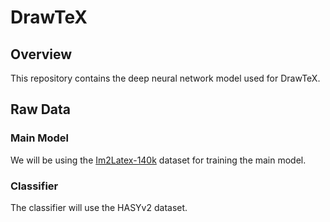# DrawTeX

## Overview
This repository contains the deep neural network model used for DrawTeX.

## Raw Data

### Main Model

We will be using the [Im2Latex-140k](https://untrix.github.io/i2l/140k_download.html) dataset for training the main model.

### Classifier

The classifier will use the HASYv2 dataset.
